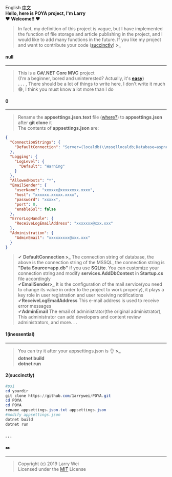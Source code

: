 ﻿
﻿English      <a href="./POYA/README/README.zh-CN.md">中文</a>   
**Hello, here is POYA project, I'm Larry**  
**❤ Welcome!! ❤**  
>In fact, my definition of this project is vague, but I have implemented the function of file storage and article publishing in the project, and I would like to add many functions in the future. If you like my project and want to contribute your code (<a href="#2">succinctly</a>) **>_**   
####  null  
***  
>This is a **C#/.NET Core MVC** project   
(I'm a beginner, bored and uninterested? Actually, it's **[easy](https://docs.microsoft.com/en-us/aspnet/?view=aspnetcore-2.2#pivot=core "easy")**)  
**. . .** , There should be a lot of things to write here, I don't write it much😅, I think you must know a lot more than I do
#### 0  
***  
>Rename the **appsettings.json.text** 
> file 
>(<a href="./POYA/">where?</a>) to **appsettings.json** after **git clone** it    
The contents of **appsettings.json** are:  
```json
{
  "ConnectionStrings": { 
    "DefaultConnection": "Server=(localdb)\\mssqllocaldb;Database=aspnet-POYA-0E28E843-176D-49F3-9739-6D5E6F1BC3F5;Trusted_Connection=True;MultipleActiveResultSets=true"
  },
  "Logging": {
    "LogLevel": {
      "Default": "Warning"
    }
  },
  "AllowedHosts": "*",
  "EmailSender": {
    "userName": "xxxxxx@xxxxxxxx.xxxx",
    "host": "xxxxxx.xxxxx.xxxx",
    "password": "xxxxx",
    "port": 0,
    "enableSsl": false
  },
  "ErrorLogHandle": {
    "ReceiveLogEmailAddress": "xxxxxxx@xxx.xxx"
  },
  "Administration": {
    "AdminEmail": "xxxxxxxxx@xxx.xxx"
  }
} 
```     
>✔ **DefaultConnection >_** The connection string of database, the above is the connection string of the MSSQL, the  connection string is **"Data Source=app.db"** if you use **SQLite**. You can customize your connection string and modify **services.AddDbContext**  in **Startup.cs** file accordingly  ✔**EmailSender>_** It is the configuration of the mail service(you need to change its value in order to the project to work properly), it plays a key role in user registration and user receiving notifications      ✔**ReceiveLogEmailAddress** This e-mail address is used to receive error messages    
✔**AdminEmail** The email of administrator(the original administrator), This administrator can add developers and content review administrators, and more. . .     
#### 1(inessential)    
***  
>You can try it after your appsettings.json is 👌 **>_**  
**dotnet build**  
**dotnet run**

#### <span id="2">2(succinctly)</span>
```powershell    
#ps1
cd yourdir
git clone https://github.com/1arrywei/POYA.git
cd POYA
cd POYA
rename appsettings.json.txt appsettings.json
#modify appsettings.json
dotnet build
dotnet run
```

#### . . .

 ####  ∞    
***     
>Copyright (c) 2019 Larry Wei    
Licensed under the <a href="./LICENSE">MIT</a>  License


